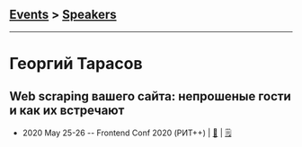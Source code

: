 ## [Events](../README.md) > [Speakers](../speakers.md)
---

# Георгий Тарасов

## Web scraping вашего сайта: непрошеные гости и как их встречают
- 2020 May 25-26 -- Frontend Conf 2020 (РИТ++)  | [:notebook:](https://drive.google.com/file/d/1ZXRi_UOuwh_Mj8gy94z8Kfq8RPvuaa2l/view)  | [:spiral_notepad:](https://habr.com/ru/company/qrator/blog/513014/)
